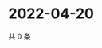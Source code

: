 # 2022-04-20

共 0 条

<!-- BEGIN WEIBO -->
<!-- 最后更新时间 Wed Apr 20 2022 05:13:56 GMT+0800 (China Standard Time) -->

<!-- END WEIBO -->

